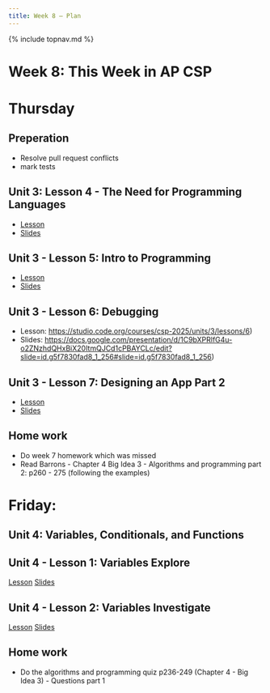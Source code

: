 ```yaml
---
title: Week 8 — Plan
---
```

{% include topnav.md %}

# Week 8: This Week in AP CSP

# Thursday 
## Preperation
- Resolve pull request conflicts
- mark tests

## Unit 3: Lesson 4 - The Need for Programming Languages
- [Lesson](https://studio.code.org/courses/csp-2025/units/3/lessons/4)
- [Slides](https://docs.google.com/presentation/d/1oXCko_CKu9SnMCYy4Gw5BTAG3YVtg8okK9G1SGVdlUI/edit?slide=id.g5f6ffea5c6_0_0#slide=id.g5f6ffea5c6_0_0)

## Unit 3 - Lesson 5: Intro to Programming
- [Lesson](https://studio.code.org/courses/csp-2025/units/3/lessons/5)
- [Slides](https://docs.google.com/presentation/d/1mRpR7FKPCKrkMLB5uGr6P2O0aQj1J-MIk6VYsDiMK54/edit?slide=id.g5f7830fad8_1_197#slide=id.g5f7830fad8_1_197)



## Unit 3 - Lesson 6: Debugging

- Lesson: https://studio.code.org/courses/csp-2025/units/3/lessons/6)
- Slides: https://docs.google.com/presentation/d/1C9bXPRlfG4u-o2ZNzhdQHxBiX20ItmQJCd1cPBAYCLc/edit?slide=id.g5f7830fad8_1_256#slide=id.g5f7830fad8_1_256)



## Unit 3 - Lesson 7: Designing an App Part 2
- [Lesson](https://studio.code.org/courses/csp-2025/units/3/lessons/7)
- [Slides](https://docs.google.com/presentation/d/19C9oe3Uihh3N3BvCWt4HXIFModtZ96YLoSxlXcDc9So/edit?slide=id.g5f7830fad8_1_315#slide=id.g5f7830fad8_1_315)


## Home work 
- Do week 7 homework which was missed
- Read Barrons - Chapter 4 Big Idea 3 - Algorithms and programming part 2: p260  - 275 (following the examples) 


# Friday:
## Unit 4: Variables, Conditionals, and Functions
## Unit 4 - Lesson 1: Variables Explore
[Lesson](https://studio.code.org/courses/csp-2025/units/4/lessons/1)
[Slides](https://docs.google.com/presentation/d/1lRPWh4VzbFSKx9JcrzyaYWUvbEyqf1dmr1fZqNjzEsQ/edit?slide=id.g2540035c2da_0_0#slide=id.g2540035c2da_0_0)


## Unit 4 - Lesson 2: Variables Investigate
[Lesson](https://studio.code.org/courses/csp-2025/units/4/lessons/2)
[Slides](https://docs.google.com/presentation/d/1xc4gqBPx9ERIraf23-1FX9fdeDP_5H_MHRLEp8p9N0g/edit?slide=id.g2548326b34f_0_0#slide=id.g2548326b34f_0_0)


## Home work
- Do the algorithms and programming quiz  p236-249 (Chapter 4 - Big Idea 3) - Questions part 1
